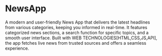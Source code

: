 # NewsApp
A modern and user-friendly News App that delivers the latest headlines from various categories, keeping you informed in real-time. It features categorized news sections, a search function for specific topics, and a smooth user interface. Built with WEB TECHNOLOGIES[HTML,CSS,JS,API], the app fetches live news from trusted sources and offers a seamless experience.
